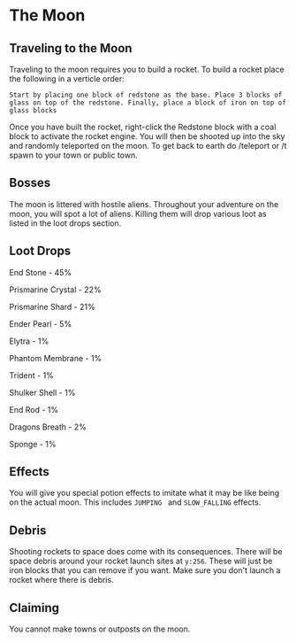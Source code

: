 # The Moon

## Traveling to the Moon
Traveling to the moon requires you to build a rocket. To build a rocket place the following in a verticle order: 

`Start by placing one block of redstone as the base. Place 3 blocks of glass on top of the redstone. Finally, place a block of iron on top of glass blocks`

Once you have built the rocket, right-click the Redstone block with a coal block to activate the rocket engine. You will then be shooted up into the sky and randomly teleported on the moon. To get back to earth do /teleport or /t spawn to your town or public town. 


## Bosses
The moon is littered with hostile aliens. Throughout your adventure on the moon, you will spot a lot of aliens. Killing them will drop various loot as listed in the loot drops section. 

## Loot Drops
End Stone - 45%

Prismarine Crystal - 22%

Prismarine Shard - 21%

Ender Pearl - 5% 

Elytra - 1%

Phantom Membrane - 1% 

Trident - 1%

Shulker Shell - 1%

End Rod - 1%

Dragons Breath - 2%

Sponge - 1%

## Effects
You will give you special potion effects to imitate what it may be like being on the actual moon. This includes `JUMPING ` and `SLOW_FALLING` effects.

## Debris
Shooting rockets to space does come with its consequences. There will be space debris around your rocket launch sites at  `y:256`. These will just be iron blocks that you can remove if you want. Make sure you don't launch a rocket where there is debris. 

## Claiming
You cannot make towns or outposts on the moon. 
